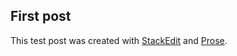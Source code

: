 ## First post

This test post was created with [StackEdit](https://stackedit.io/) and [Prose](http://prose.io).
